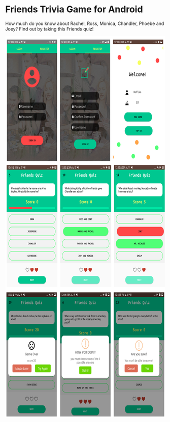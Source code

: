 # Friends Trivia Game for Android

How much do you know about Rachel, Ross, Monica, Chandler, Phoebe and Joey? Find out by taking this Friends quiz!

<img align="left" width="700" height="400" src="https://raw.githubusercontent.com/Gal26/Android-Friends-Trivia-Game/master/ReadMEImg/LoginNReg.PNG">

<img align="left" width="700" height="400" src="https://raw.githubusercontent.com/Gal26/Android-Friends-Trivia-Game/master/ReadMEImg/Question.PNG">

<img align="left" width="700" height="400" src="https://raw.githubusercontent.com/Gal26/Android-Friends-Trivia-Game/master/ReadMEImg/Dialogs.PNG">




